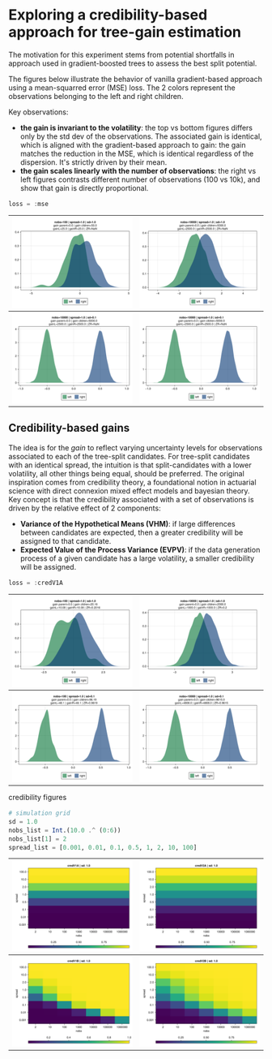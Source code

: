 # Exploring a credibility-based approach for tree-gain estimation


The motivation for this experiment stems from potential shortfalls in approach used in gradient-boosted trees to assess the best split potential.

The figures below illustrate the behavior of vanilla gradient-based approach using a mean-squarred error (MSE) loss.
The 2 colors represent the observations belonging to the left and right children.

Key observations:
- **the gain is invariant to the volatility**: the top vs bottom figures differs only by the std dev of the observations.
    The associated gain is identical, which is aligned with the gradient-based approach to gain: the gain matches the reduction in the MSE, which is identical regardless of the dispersion. It's strictly driven by their mean.
- **the gain scales linearly with the number of observations**: the right vs left figures contrasts different number of observations (100 vs 10k), and show that gain is directly proportional.

````julia
loss = :mse
````

| ![](assets/dist-mse-1.png) | ![](assets/dist-mse-2.png) |
|:----------------------:|:----------------------:|
| ![](assets/dist-mse-2B.png) | ![](assets/dist-mse-2B.png) |

## Credibility-based gains

The idea is for the *gain* to reflect varying uncertainty levels for observations associated to each of the tree-split candidates.
For tree-split candidates with an identical spread, the intuition is that split-candidates with a lower volatility, all other things being equal, should be preferred.
The original inspiration comes from credibility theory, a foundational notion in actuarial science with direct connexion mixed effect models and bayesian theory.
Key concept is that the credibility associated with a set of observations is driven by the relative effect of 2 components:
 - **Variance of the Hypothetical Means (VHM)**: if large differences between candidates are expected, then a greater credibility will be assigned to that candidate.
 - **Expected Value of the Process Variance (EVPV)**: if the data generation process of a given candidate has a large volatility, a  smaller credibility will be assigned.

````julia
loss = :credV1A
````

| ![](assets/dist-cred-2.png) | ![](assets/dist-cred-3.png) |
|:----------------------:|:----------------------:|
| ![](assets/dist-cred-2B.png) | ![](assets/dist-cred-3B.png) |

credibility figures

````julia
# simulation grid
sd = 1.0
nobs_list = Int.(10.0 .^ (0:6))
nobs_list[1] = 2
spread_list = [0.001, 0.01, 0.1, 0.5, 1, 2, 10, 100]

````

| ![](assets/heatmap-credV1A.png) | ![](assets/heatmap-credV2A.png) |
|:----------------------:|:----------------------:|
| ![](assets/heatmap-credV1B.png) | ![](assets/heatmap-credV2B.png) |

